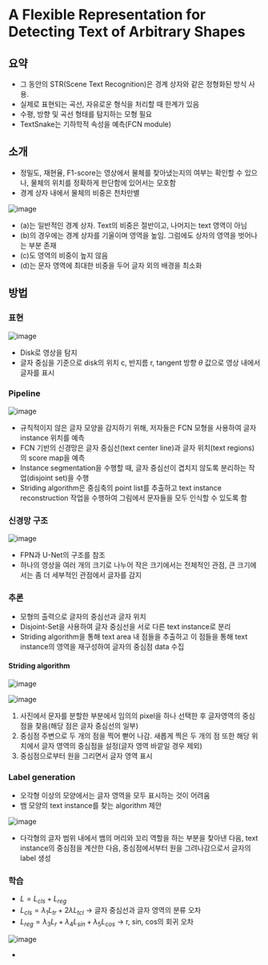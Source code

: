 # A Flexible Representation for Detecting Text of Arbitrary Shapes

## 요약

- 그 동안의 STR(Scene Text Recognition)은 경계 상자와 같은 정형화된 방식 사용.
- 실제로 표현되는 곡선, 자유로운 형식을 처리할 때 한계가 있음
- 수평, 방향 및 곡선 형태를 탐지하는 모형 필요
- TextSnake는 기하학적 속성을 예측(FCN module)

## 소개

- 정밀도, 재현율, F1-score는 영상에서 물체를 찾아냈는지의 여부는 확인할 수 있으나, 물체의 위치를 정확하게 판단함에 있어서는 모호함
- 경계 상자 내에서 물체의 비중은 천차만별

![image](https://github.com/as9786/ComputerVision/assets/80622859/16e96169-997e-4853-ba0f-9210a38eefdb)

- (a)는 일반적인 경계 상자. Text의 비중은 절반이고, 나머지는 text 영역이 아님
- (b)의 경우에는 경계 상자를 기울이며 영역을 높임. 그럼에도 상자의 영역을 벗어나는 부분 존재
- (c)도 영역의 비중이 높지 않음
- (d)는 문자 영역에 최대한 비중을 두어 글자 외의 배경을 최소화

## 방법

### 표현

![image](https://github.com/as9786/ComputerVision/assets/80622859/1ffd9532-98dc-4f82-a50e-2ffa5e5c3038)

- Disk로 영상을 탐지
- 글자 중심을 기준으로 disk의 위치 c, 반지름 r, tangent 방향 $\theta$ 값으로 영상 내에서 글자를 표시

### Pipeline 

![image](https://github.com/as9786/ComputerVision/assets/80622859/09d9a663-4141-405d-a46c-75adaa14d1a8)

- 규칙적이지 않은 글자 모양을 감지하기 위해, 저자들은 FCN 모형을 사용하여 글자 instance 위치를 예측
- FCN 기반의 신경망은 글자 중심선(text center line)과 글자 위치(text regions)의 score map을 예측
- Instance segmentation을 수행할 때, 글자 중심선이 겹치지 않도록 분리하는 작업(disjoint set)을 수행
- Striding algorithm은 중심축의 point list를 추출하고 text instance reconstruction 작업을 수행하여 그림에서 문자들을 모두 인식할 수 있도록 함

### 신경망 구조

![image](https://github.com/as9786/ComputerVision/assets/80622859/cd884a2e-9f1d-45f7-9b91-1b8bf9007cfe)

- FPN과 U-Net의 구조를 참조
- 하나의 영상을 여러 개의 크기로 나누어 작은 크기에서는 전체적인 관점, 큰 크기에서는 좀 더 세부적인 관점에서 글자를 감지

 ### 추론

 - 모형의 출력으로 글자의 중심선과 글자 위치
 - Disjoint-Set을 사용하여 글자 중심선을 서로 다른 text instance로 분리
 - Striding algorithm을 통해 text area 내 점들을 추출하고 이 점들을 통해 text instance의 영역을 재구성하여 글자의 중심점 data 수집



#### Striding algorithm

![image](https://github.com/as9786/ComputerVision/assets/80622859/95345d20-1eb5-4878-a4d9-e0ed8ba711cf)

![image](https://github.com/as9786/ComputerVision/assets/80622859/d0af439e-ab09-4ea5-8ac1-d7e6bfc45075)

1. 사진에서 문자를 분할한 부분에서 임의의 pixel을 하나 선택한 후 글자영역의 중심점을 찾음(해당 점은 글자 중심선의 일부)
2. 중심점 주변으로 두 개의 점을 찍어 뻗어 나감. 새롭게 찍은 두 개의 점 또한 해당 위치에서 글자 영역의 중심점을 설정(글자 영역 바깥일 경우 제외)
3. 중심점으로부터 원을 그리면서 글자 영역 표시

### Label generation

- 오각형 이상의 모양에서는 글자 영역을 모두 표시하는 것이 어려움
- 뱀 모양의 text instance를 찾는 algorithm 제안

![image](https://github.com/as9786/ComputerVision/assets/80622859/cec175df-24c5-44d2-98c3-65b8796e2e6f)

- 다각형의 글자 범위 내에서 뱀의 머리와 꼬리 역할을 하는 부분을 찾아낸 다음, text instance의 중심점을 계산한 다음, 중심점에서부터 원을 그려나감으로서 글자의 label 생성

### 학습

- $L = L_{cls} + L_{reg}$
- $L_{cls} = \lambda_1 L_{tr} + 2\lambda  L_{tcl}$ -> 글자 중심선과 글자 영역의 분류 오차
- $L_{reg} = \lambda_3 L_r + \lambda_4 L_{sin} + \lambda_5 L_{cos}$ -> r, sin, cos의 회귀 오차

![image](https://github.com/as9786/ComputerVision/assets/80622859/b352a39f-f93b-4349-88d6-dbbe8d6c07b0)


- 

